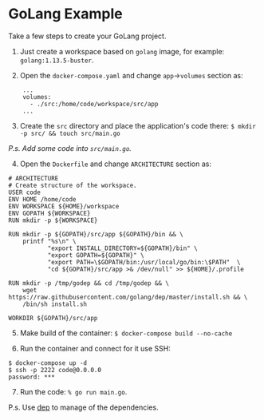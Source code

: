 # GoLang Example

Take a few steps to create your GoLang project.

1. Just create a workspace based on `golang` image, for example: `golang:1.13.5-buster`.

2. Open the `docker-compose.yaml` and change `app`->`volumes` section as:
```
    ...
    volumes:
      - ./src:/home/code/workspace/src/app
    ...
```

3. Create the `src` directory and place the application's code there: 
`$ mkdir -p src/ && touch src/main.go`

*P.s. Add some code into `src/main.go`.*

4. Open the `Dockerfile` and change `ARCHITECTURE` section as:
```
# ARCHITECTURE
# Create structure of the workspace.
USER code
ENV HOME /home/code
ENV WORKSPACE ${HOME}/workspace
ENV GOPATH ${WORKSPACE}
RUN mkdir -p ${WORKSPACE}

RUN mkdir -p ${GOPATH}/src/app ${GOPATH}/bin && \
    printf "%s\n" \
           "export INSTALL_DIRECTORY=${GOPATH}/bin" \
           "export GOPATH=${GOPATH}" \
           "export PATH=\$GOPATH/bin:/usr/local/go/bin:\$PATH"  \
           "cd ${GOPATH}/src/app >& /dev/null" >> ${HOME}/.profile

RUN mkdir -p /tmp/godep && cd /tmp/godep && \
    wget https://raw.githubusercontent.com/golang/dep/master/install.sh && \
    /bin/sh install.sh

WORKDIR ${GOPATH}/src/app
```

5. Make build of the container:
`$ docker-compose build --no-cache`

6. Run the container and connect for it use SSH:
```
$ docker-compose up -d
$ ssh -p 2222 code@0.0.0.0
password: ***
```

7. Run the code: `% go run main.go`.

P.s. Use [dep](https://github.com/golang/dep) to manage of the dependencies.
